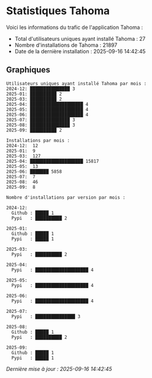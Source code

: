 # Statistiques Tahoma

Voici les informations du trafic de l'application Tahoma :
- Total d'utilisateurs uniques ayant installé Tahoma : 27
- Nombre d'installations de Tahoma : 21897
- Date de la dernière installation : 2025-09-16 14:42:45

## Graphiques
```
Utilisateurs uniques ayant installé Tahoma par mois :
2024-12: ███████████████ 3
2025-01: ██████████ 2
2025-03: ██████████ 2
2025-04: ████████████████████ 4
2025-05: ████████████████████ 4
2025-06: ████████████████████ 4
2025-07: ███████████████ 3
2025-08: ███████████████ 3
2025-09: ██████████ 2
```

```
Installations par mois :
2024-12:  12
2025-01:  9
2025-03:  127
2025-04: ████████████████████ 15817
2025-05:  13
2025-06: ███████ 5858
2025-07:  7
2025-08:  46
2025-09:  8
```

```
Nombre d'installations par version par mois :

2024-12:
  Github : █████ 1
  Pypi   : ██████████ 2

2025-01:
  Github : █████ 1
  Pypi   : █████ 1

2025-03:
  Pypi   : ██████████ 2

2025-04:
  Pypi   : ████████████████████ 4

2025-05:
  Pypi   : ████████████████████ 4

2025-06:
  Pypi   : ████████████████████ 4

2025-07:
  Pypi   : ███████████████ 3

2025-08:
  Github : █████ 1
  Pypi   : ██████████ 2

2025-09:
  Github : █████ 1
  Pypi   : █████ 1
```


*Dernière mise à jour : 2025-09-16 14:42:45*
